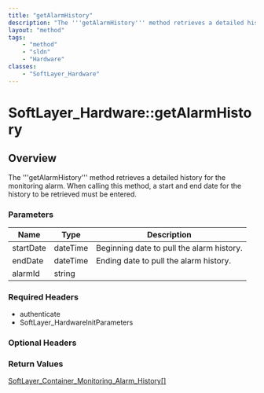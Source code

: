 ```yaml
---
title: "getAlarmHistory"
description: "The '''getAlarmHistory''' method retrieves a detailed history for the monitoring alarm. When calling this method, a star... "
layout: "method"
tags:
    - "method"
    - "sldn"
    - "Hardware"
classes:
    - "SoftLayer_Hardware"
---
```

# SoftLayer_Hardware::getAlarmHistory
## Overview 
The '''getAlarmHistory''' method retrieves a detailed history for the monitoring alarm. When calling this method, a start and end date for the history to be retrieved must be entered. 

### Parameters 
|Name | Type | Description |
| --- | --- | --- |
|startDate| dateTime| Beginning date to pull the alarm history.|
|endDate| dateTime| Ending date to pull the alarm history.|
|alarmId| string| |


### Required Headers
* authenticate
* SoftLayer_HardwareInitParameters

### Optional Headers

### Return Values
<a href='/reference/datatypes/SoftLayer_Container_Monitoring_Alarm_History'>SoftLayer_Container_Monitoring_Alarm_History[] </a>
